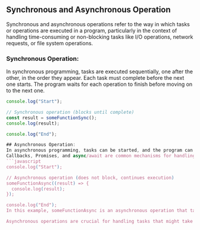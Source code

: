## Synchronous and Asynchronous Operation
Synchronous and asynchronous operations refer to the way in which tasks or operations are executed in a program, particularly in the context of handling time-consuming or non-blocking tasks like I/O operations, network requests, or file system operations.

### Synchronous Operation:
In synchronous programming, tasks are executed sequentially, one after the other, in the order they appear. Each task must complete before the next one starts. The program waits for each operation to finish before moving on to the next one.

```javascript
console.log("Start");

// Synchronous operation (blocks until complete)
const result = someFunctionSync();
console.log(result);

console.log("End");

## Asynchronous Operation:
In asynchronous programming, tasks can be started, and the program can continue to execute other tasks without waiting for the completion of the asynchronous operation.
Callbacks, Promises, and async/await are common mechanisms for handling asynchronous operations in JavaScript.
```javascript
console.log("Start");

// Asynchronous operation (does not block, continues execution)
someFunctionAsync((result) => {
  console.log(result);
});

console.log("End");
In this example, someFunctionAsync is an asynchronous operation that takes a callback. The program doesn't wait for the operation to complete and moves on to log "End" immediately.

Asynchronous operations are crucial for handling tasks that might take time, such as fetching data from a server, reading from a file, or waiting for a user's input. They help prevent the blocking of the main thread and improve the overall responsiveness of applications, especially in web development where responsiveness is crucial for a good user experience.





